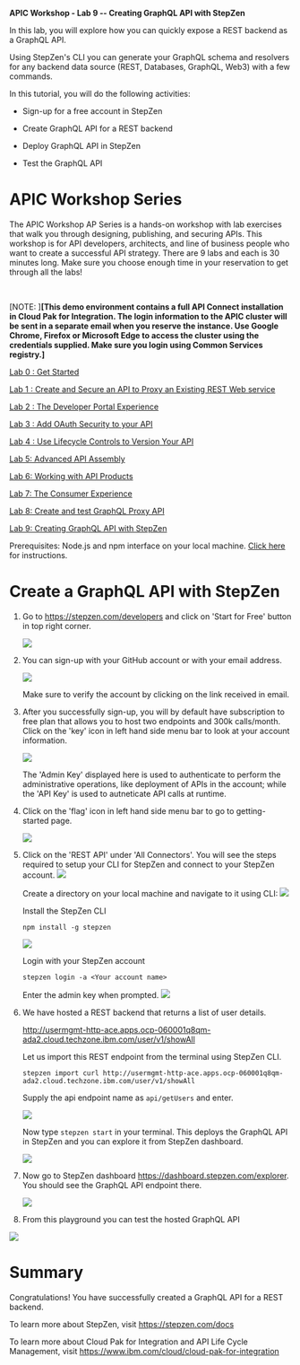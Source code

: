 **APIC Workshop - Lab 9 -- Creating GraphQL API with StepZen**

In this lab, you will explore how you can quickly expose a REST backend as a GraphQL API. 

Using StepZen's CLI you can generate your GraphQL schema and resolvers for any backend data source (REST, Databases, GraphQL, Web3) with a few commands.

In this tutorial, you will do the following activities:

-   Sign-up for a free account in StepZen

-   Create GraphQL API for a REST backend

-   Deploy GraphQL API in StepZen

-   Test the GraphQL API

APIC Workshop Series
=======================================================================================================================================================================================================================================================================================================

The APIC Workshop AP Series is a hands-on workshop with lab exercises that
walk you through designing, publishing, and securing APIs. This workshop
is for API developers, architects, and line of business people who want
to create a successful API strategy. There are 9 labs and each is 30
minutes long. Make sure you choose enough time in your reservation to
get through all the labs! 

 

[NOTE: ]**[This demo environment contains a
full API Connect installation in Cloud Pak for Integration. The login
information to the APIC cluster will be sent in a separate email when
you reserve the instance. Use Google Chrome, Firefox or Microsoft Edge
to access the cluster using the credentials supplied. Make sure you
login using Common Services registry.]**

[Lab 0 : Get Started](https://github.com/glenchristian/APICv10/tree/main/instructions/Lab0)

[Lab 1 : Create and Secure an API to Proxy an Existing REST Web
service](https://github.com/glenchristian/APICv10/tree/main/instructions/Lab1)

[Lab 2 : The Developer Portal
Experience](https://github.com/glenchristian/APICv10/tree/main/instructions/Lab2)

[Lab 3 : Add OAuth Security to your
API](https://github.com/glenchristian/APICv10/tree/main/instructions/Lab3)

[Lab 4 : Use Lifecycle Controls to Version Your
API](https://github.com/glenchristian/APICv10/tree/main/instructions/Lab4)

[Lab 5: Advanced API
Assembly](https://github.com/glenchristian/APICv10/tree/main/instructions/Lab5)

[Lab 6: Working with API
Products](https://github.com/glenchristian/APICv10/tree/main/instructions/Lab6)

[Lab 7: The Consumer
Experience](https://github.com/glenchristian/APICv10/tree/main/instructions/Lab7)

[Lab 8: Create and test GraphQL Proxy
API](https://github.com/glenchristian/APICv10/tree/main/instructions/Lab8)

[Lab 9: Creating GraphQL API with StepZen](https://github.com/glenchristian/APICv10/tree/main/instructions/Lab9)

Prerequisites: Node.js and npm interface on your local machine. [Click here](https://docs.npmjs.com/downloading-and-installing-node-js-and-npm) for instructions.

 Create a GraphQL API with StepZen
=================================================================================

1.  Go to https://stepzen.com/developers and click on 'Start for Free' button in top right corner.

    ![](images/lab9-pic1.png)

2.  You can sign-up with your GitHub account or with your email address.

    ![](images/lab9-pic2.png)
    
    Make sure to verify the account by clicking on the link received in email.

3.  After you successfully sign-up, you will by default have subscription to free plan that allows you to host two endpoints and 300k calls/month. Click on the 'key' icon in left hand side menu bar to look at your account information.

    ![](images/lab9-pic51.png)
    
    The 'Admin Key' displayed here is used to authenticate to perform the administrative operations, like deployment of APIs in the account; while the 'API Key' is used to autneticate API calls at runtime.

4.  Click on the 'flag' icon in left hand side menu bar to go to getting-started page.

    ![](images/lab9-pic4.png)

5.  Click on the 'REST API' under 'All Connectors'. You will see the steps required to setup your CLI for StepZen and connect to your StepZen account.
     ![](images/lab9-pic52.png)
    
    Create a directory on your local machine and navigate to it using CLI:
    ![](images/lab9-pic6.png)
     
     Install the StepZen CLI
     
     `npm install -g stepzen`
     
     ![](images/lab9-pic7.png)
     
     Login with your StepZen account
     
     `stepzen login -a <Your account name>`
     
     Enter the admin key when prompted.
      ![](images/lab9-pic81.png)

6.  We have hosted a REST backend that returns a list of user details.
    
    <http://usermgmt-http-ace.apps.ocp-060001q8qm-ada2.cloud.techzone.ibm.com/user/v1/showAll>
    
    Let us import this REST endpoint from the terminal using StepZen CLI.
    
    `stepzen import curl http://usermgmt-http-ace.apps.ocp-060001q8qm-ada2.cloud.techzone.ibm.com/user/v1/showAll`
    
    Supply the api endpoint name as `api/getUsers` and enter.
    
    ![](images/lab9-pic9.png)
    
    Now type `stepzen start` in your terminal. This deploys the GraphQL API in StepZen and you can explore it from StepZen dashboard.
    
    ![](images/lab9-pic10.png)


7.  Now go to StepZen dashboard <https://dashboard.stepzen.com/explorer>. You should see the GraphQL API endpoint there.

    ![](images/lab9-pic11.png)

8.  From this playground you can test the hosted GraphQL API

   ![](images/lab9-pic12.png)


Summary
=================================================================================================================

Congratulations! You have successfully created a GraphQL API for a REST backend.

To learn more about StepZen, visit <https://stepzen.com/docs>

To learn more about Cloud Pak for Integration and API Life Cycle
Management, visit <https://www.ibm.com/cloud/cloud-pak-for-integration>


